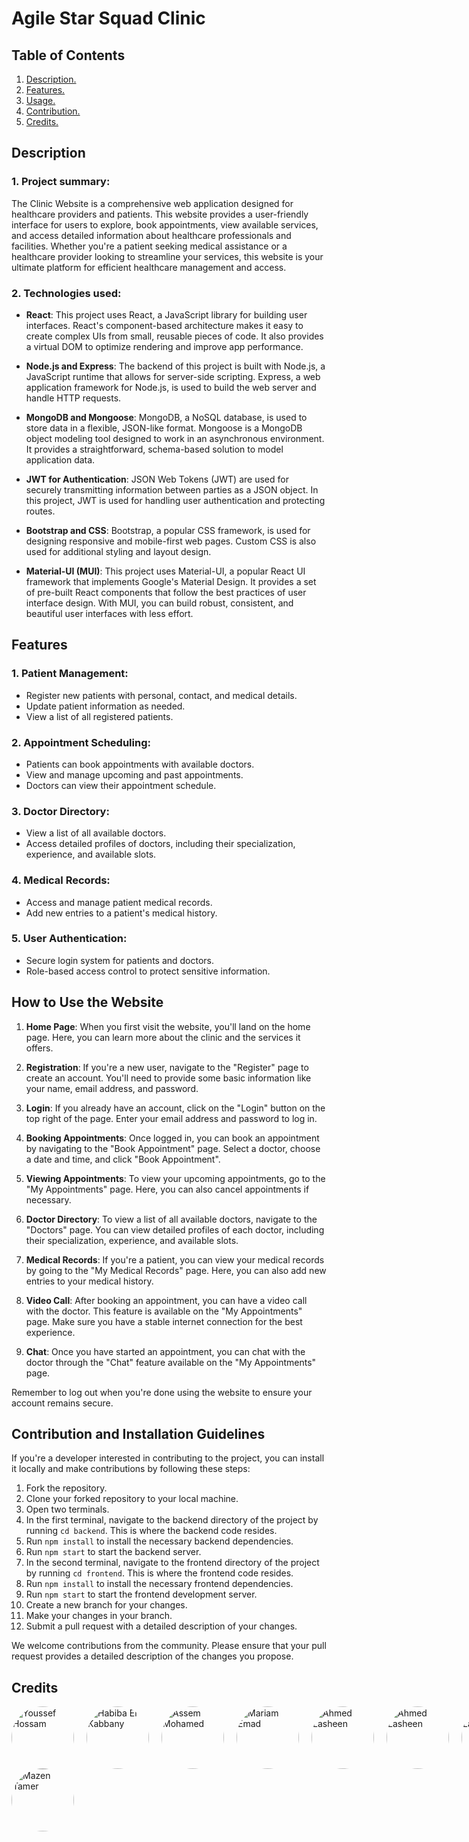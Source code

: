# Agile Star Squad Clinic

## Table of Contents

1. [ Description. ](#desc)
2. [ Features. ](#feats)
3. [ Usage. ](#usage)
4. [ Contribution. ](#contribution)
5. [ Credits. ](#credits)

<a name="desc"></a>

## Description

### 1. Project summary:

The Clinic Website is a comprehensive web application designed for healthcare providers and patients. This website provides a user-friendly interface for users to explore, book appointments, view available services, and access detailed information about healthcare professionals and facilities. Whether you're a patient seeking medical assistance or a healthcare provider looking to streamline your services, this website is your ultimate platform for efficient healthcare management and access.

### 2. Technologies used:

- **React**: This project uses React, a JavaScript library for building user interfaces. React's component-based architecture makes it easy to create complex UIs from small, reusable pieces of code. It also provides a virtual DOM to optimize rendering and improve app performance.

- **Node.js and Express**: The backend of this project is built with Node.js, a JavaScript runtime that allows for server-side scripting. Express, a web application framework for Node.js, is used to build the web server and handle HTTP requests.

- **MongoDB and Mongoose**: MongoDB, a NoSQL database, is used to store data in a flexible, JSON-like format. Mongoose is a MongoDB object modeling tool designed to work in an asynchronous environment. It provides a straightforward, schema-based solution to model application data.

- **JWT for Authentication**: JSON Web Tokens (JWT) are used for securely transmitting information between parties as a JSON object. In this project, JWT is used for handling user authentication and protecting routes.

- **Bootstrap and CSS**: Bootstrap, a popular CSS framework, is used for designing responsive and mobile-first web pages. Custom CSS is also used for additional styling and layout design.

- **Material-UI (MUI)**: This project uses Material-UI, a popular React UI framework that implements Google's Material Design. It provides a set of pre-built React components that follow the best practices of user interface design. With MUI, you can build robust, consistent, and beautiful user interfaces with less effort.

<a name="feats"></a>

## Features

### 1. Patient Management:
- Register new patients with personal, contact, and medical details.
- Update patient information as needed.
- View a list of all registered patients.

### 2. Appointment Scheduling:
- Patients can book appointments with available doctors.
- View and manage upcoming and past appointments.
- Doctors can view their appointment schedule.

### 3. Doctor Directory:
- View a list of all available doctors.
- Access detailed profiles of doctors, including their specialization, experience, and available slots.

### 4. Medical Records:
- Access and manage patient medical records.
- Add new entries to a patient's medical history.

### 5. User Authentication:
- Secure login system for patients and doctors.
- Role-based access control to protect sensitive information.

<a name="usage"></a>

## How to Use the Website

1. **Home Page**: When you first visit the website, you'll land on the home page. Here, you can learn more about the clinic and the services it offers.

2. **Registration**: If you're a new user, navigate to the "Register" page to create an account. You'll need to provide some basic information like your name, email address, and password.

3. **Login**: If you already have an account, click on the "Login" button on the top right of the page. Enter your email address and password to log in.

4. **Booking Appointments**: Once logged in, you can book an appointment by navigating to the "Book Appointment" page. Select a doctor, choose a date and time, and click "Book Appointment".

5. **Viewing Appointments**: To view your upcoming appointments, go to the "My Appointments" page. Here, you can also cancel appointments if necessary.

6. **Doctor Directory**: To view a list of all available doctors, navigate to the "Doctors" page. You can view detailed profiles of each doctor, including their specialization, experience, and available slots.

7. **Medical Records**: If you're a patient, you can view your medical records by going to the "My Medical Records" page. Here, you can also add new entries to your medical history.

8. **Video Call**: After booking an appointment, you can have a video call with the doctor. This feature is available on the "My Appointments" page. Make sure you have a stable internet connection for the best experience.

9. **Chat**: Once you have started an appointment, you can chat with the doctor through the "Chat" feature available on the "My Appointments" page.

Remember to log out when you're done using the website to ensure your account remains secure.




<a name="contribution"></a>

## Contribution and Installation Guidelines

If you're a developer interested in contributing to the project, you can install it locally and make contributions by following these steps:

1. Fork the repository.
2. Clone your forked repository to your local machine.
3. Open two terminals.
4. In the first terminal, navigate to the backend directory of the project by running `cd backend`. This is where the backend code resides.
5. Run `npm install` to install the necessary backend dependencies.
6. Run `npm start` to start the backend server.
7. In the second terminal, navigate to the frontend directory of the project by running `cd frontend`. This is where the frontend code resides.
8. Run `npm install` to install the necessary frontend dependencies.
9. Run `npm start` to start the frontend development server.
10. Create a new branch for your changes.
11. Make your changes in your branch.
12. Submit a pull request with a detailed description of your changes.

We welcome contributions from the community. Please ensure that your pull request provides a detailed description of the changes you propose.

<a name="credits"></a>

## Credits

<div style="display: flex;">
  <a href="https://github.com/youssef-mostafa25" style="margin-right: 20px;">
    <img src="https://github.com/youssef-mostafa25.png" width="100" height="100" alt="Youssef Hossam" style="border-radius: 50%;">
  </a>

  <a href="https://github.com/Habibaelkabbany" style="margin-right: 20px;">
  <img src="https://github.com/Habibaelkabbany.png" width="100" height="100" alt="Habiba El Kabbany" style="border-radius: 50%;">
  </a>
  

<a href="https://github.com/Assem-Mohamed" style="margin-right: 20px;">
  <img src="https://github.com/Assem-Mohamed.png" width="100" height="100" alt="Assem Mohamed" style="border-radius: 50%;">
  </a >
  
  <a href="https://github.com/mariiamemad" style="margin-right: 20px;">
  <img src="https://github.com/mariiamemad.png" width="100" height="100" alt="Mariam Emad" style="border-radius: 50%;">
  </a >

  <a href="https://github.com/Lasheen2001" style="margin-right: 20px;">
  <img src="https://github.com/Lasheen2001.png" width="100" height="100" alt="Ahmed Lasheen" style="border-radius: 50%;">
  </a >

  <a href="https://github.com/BigMizo" style="margin-right: 20px;">
  <img src="https://github.com/BigMizo.png" width="100" height="100" alt="Ahmed Lasheen" style="border-radius: 50%;">
  </a >
      
  <a href="https://github.com/mariaamashraaf" style="margin-right: 20px;">
  <img src="https://github.com/mariaamashraaf.png" width="100" height="100" alt="Ahmed Lasheen" style="border-radius: 50%;">
  </a >

  <a href="https://github.com/Ahmedmedhat220" style="margin-right: 20px;">
  <img src="https://github.com/Ahmedmedhat220.png" width="100" height="100" alt="Ahmed Lasheen" style="border-radius: 50%;">
  </a >

  <a href="https://github.com/AhmedMosad0" style="margin-right: 20px;">
  <img src="https://github.com/AhmedMosad0.png" width="100" height="100" alt="Ahmed Lasheen" style="border-radius: 50%;">
  </a >

</div>

<div style="display: flex;">

<a href="https://github.com/BigMizo" style="margin-right: 20px;">
  <img src="https://github.com/BigMizo.png" width="100" height="100" alt="Mazen Tamer" style="border-radius: 50%;">
  </a >
  
</div>